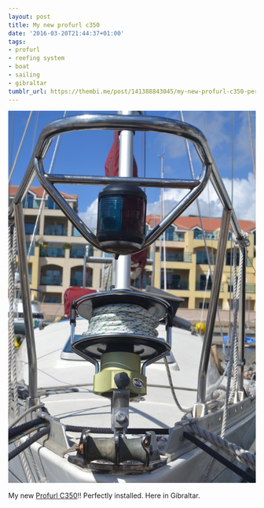 ```yaml
---
layout: post
title: My new profurl c350
date: '2016-03-20T21:44:37+01:00'
tags:
- profurl
- reefing system
- boat
- sailing
- gibraltar
tumblr_url: https://thembi.me/post/141388843045/my-new-profurl-c350-perfectly-installed-here-in
---
```

 ![](/files/tumblr_o4cuydYoYm1tq106bo1_1280.jpg)  

My new [Profurl C350](http://www.profurl.com/fiche-A%7CPROFURL%7CC350-0201010000000000-theme-UK.html)!! Perfectly installed. Here in Gibraltar.

